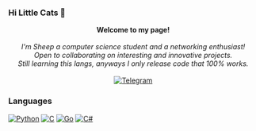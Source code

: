 ### Hi Little Cats 👋
<p align="center">
    <b>Welcome to my page!</b><br><br>
    <i>
        I'm Sheep a computer science student and a networking enthusiast!<br>
        Open to collaborating on interesting and innovative projects.<br>
        Still learning this langs, anyways I only release code that 100% works.<br>
        </i><br>
        <a href="https://t.me/sheepthesillycat">
        <img src="https://img.shields.io/badge/Telegram-blue?style=flat-square&logo=Telegram" alt="Telegram">
    </a>
    </i><br>

### Languages
[![Python](https://img.shields.io/badge/python-black?style=for-the-badge&logo=python)](https://github.com/lilsheepyy)
[![C](https://img.shields.io/badge/c-black?style=for-the-badge&logo=c)](https://github.com/lilsheepyy)
[![Go](https://img.shields.io/badge/Golang-black?style=for-the-badge&logo=go)](https://github.com/lilsheepyy)
[![C#](https://img.shields.io/badge/csharp-black?style=for-the-badge&logo=csharp)](https://github.com/lilsheepyy)
<!--
**lilsheepyy/lilsheepyy** is a ✨ _special_ ✨ repository because its `README.md` (this file) appears on your GitHub profile.

Here are some ideas to get you started:

- 🔭 I’m currently working on ...
- 🌱 I’m currently learning ...
- 👯 I’m looking to collaborate on ...
- 🤔 I’m looking for help with ...
- 💬 Ask me about ...
- 📫 How to reach me: ...
- 😄 Pronouns: ...
- ⚡ Fun fact: ...
-->
